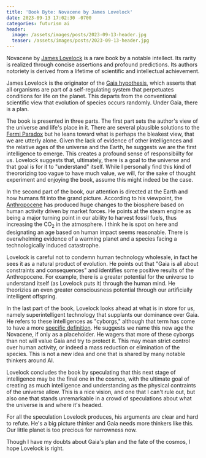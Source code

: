 ```yaml
---
title: 'Book Byte: Novacene by James Lovelock'
date: 2023-09-13 17:02:30 -0700
categories: futurism ai
header:
  image: /assets/images/posts/2023-09-13-header.jpg
  teaser: /assets/images/posts/2023-09-13-header.jpg
---
```


Novacene by [James Lovelock](https://en.wikipedia.org/wiki/James_Lovelock) is a rare book by a notable intellect. Its rarity is realized through concise assertions and profound predictions. Its authors notoriety is derived from a lifetime of scientific and intellectual achievement.

James Lovelock is the originator of the [Gaia hypothesis](https://en.wikipedia.org/wiki/Gaia_hypothesis), which asserts that all organisms are part of a self-regulating system that perpetuates conditions for life on the planet. This departs from the conventional scientific view that evolution of species occurs randomly. Under Gaia, there is a plan.

The book is presented in three parts. The first part sets the author's view of the universe and life's place in it. There are several plausible solutions to the [Fermi Paradox](https://en.wikipedia.org/wiki/Fermi_paradox) but he leans toward what is perhaps the bleakest view, that we are utterly alone. Given the lack of evidence of other intelligences and the relative ages of the universe and the Earth, he suggests we are the first intelligence to emerge. This creates a profound sense of responsibiilty for us. Lovelock suggests that, ultimately, there is a goal to the universe and that goal is for it to "understand" itself. While I personally find this kind of theororizing too vague to have much value, we will, for the sake of thought experiment and enjoying the book, assume this might indeed be the case.

In the second part of the book, our attention is directed at the Earth and how humans fit into the grand picture. According to his viewpoint, the [Anthropocene](https://en.wikipedia.org/wiki/Anthropocene) has produced huge changes to the biosphere based on human activity driven by market forces. He points at the steam engine as being a major turning point in our ability to harvest fossil fuels, thus increasing the CO<sub>2</sub> in the atmosphere. I think he is spot on here and designating an age based on human impact seems reasonable. There is overwhelming evidence of a warming planet and a species facing a technologically induced catastrophe.

Lovelock is careful not to condemn human technology wholesale, in fact he sees it as a natural product of evolution. He points out that "Gaia is all about constraints and consequences" and identifies some positive results of the Anthropocene. For example, there is a greater potential for the universe to understand itself (as Lovelock puts it) through the human mind. He theorizies an even greater consciousness potential through our artificially intelligent offspring.

In the last part of the book, Lovelock looks ahead at what is in store for us, namely superintelligent technology that supplants our dominance over Gaia. He refers to these intelligences as "cyborgs," although that term has come to have a more [specific definition](https://en.wikipedia.org/wiki/Cyborg). He suggests we name this new age the Novacene, if only as a placeholder. He wagers that more of these cyborgs than not will value Gaia and try to protect it. This may mean strict control over human activity, or indeed a mass reduction or elimination of the species. This is not a new idea and one that is shared by many notable thinkers around AI.

Lovelock concludes the book by speculating that this next stage of intelligence may be the final one in the cosmos, with the ultimate goal of creating as much intelligence and understanding as the physical contraints of the universe allow. This is a nice vision, and one that I can't rule out, but also one that stands unremarkable in a crowd of speculations about what the universe is and where it's headed.

For all the speculation Lovelock produces, his arguments are clear and hard to refute. He's a big picture thinker and Gaia needs more thinkers like this. Our little planet is too precious for narrowness now.

Though I have my doubts about Gaia's plan and the fate of the cosmos, I hope Lovelock is right.
